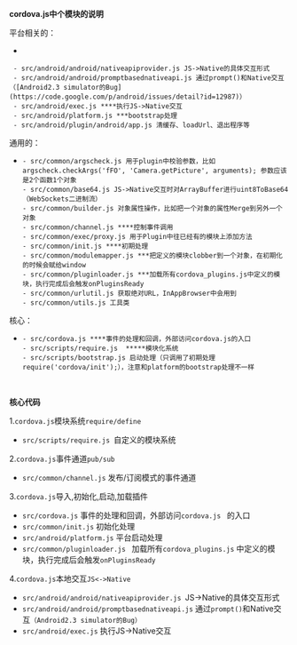 **cordova.js中个模块的说明**

平台相关的：

- ​
 ```
  - src/android/android/nativeapiprovider.js JS->Native的具体交互形式
  - src/android/android/promptbasednativeapi.js 通过prompt()和Native交互（[Android2.3 simulator的Bug](https://code.google.com/p/android/issues/detail?id=12987)）
  - src/android/exec.js ****执行JS->Native交互
  - src/android/platform.js ***bootstrap处理
  - src/android/plugin/android/app.js 清缓存、loadUrl、退出程序等
 ```

通用的： 

- ```
  - src/common/argscheck.js 用于plugin中校验参数，比如argscheck.checkArgs('fFO', 'Camera.getPicture', arguments); 参数应该是2个函数1个对象
  - src/common/base64.js JS->Native交互时对ArrayBuffer进行uint8ToBase64（WebSockets二进制流）
  - src/common/builder.js 对象属性操作，比如把一个对象的属性Merge到另外一个对象
  - src/common/channel.js ****控制事件调用
  - src/common/exec/proxy.js 用于Plugin中往已经有的模块上添加方法
  - src/common/init.js ****初期处理
  - src/common/modulemapper.js ***把定义的模块clobber到一个对象，在初期化的时候会赋给window
  - src/common/pluginloader.js ***加载所有cordova_plugins.js中定义的模块，执行完成后会触发onPluginsReady
  - src/common/urlutil.js 获取绝对URL，InAppBrowser中会用到
  - src/common/utils.js 工具类
  ```

核心： 

- ```
  - src/cordova.js ****事件的处理和回调，外部访问cordova.js的入口
  - src/scripts/require.js  *****模块化系统
  - src/scripts/bootstrap.js 启动处理（只调用了初期处理require('cordova/init');），注意和platform的bootstrap处理不一样
  ```

  ​

**核心代码**

1.`cordova.js`模块系统`require/define`

- `src/scripts/require.js `自定义的模块系统

2.`cordova.js`事件通道`pub/sub`

- `src/common/channel.js` 发布/订阅模式的事件通道

3.`cordova.js`导入,初始化,启动,加载插件

- `src/cordova.js`  事件的处理和回调，外部访问`cordova.js ` 的入口
- `src/common/init.js`  初始化处理
- `src/android/platform.js`  平台启动处理
- `src/common/pluginloader.js ` 加载所有`cordova_plugins.js` 中定义的模块，执行完成后会触发`onPluginsReady` 

4.`cordova.js`本地交互`JS<->Native`

- `src/android/android/nativeapiprovider.js `JS->Native的具体交互形式
- `src/android/android/promptbasednativeapi.js` 通过`prompt()`和Native交互`（Android2.3 simulator的Bug）`
- `src/android/exec.js` 执行JS->Native交互